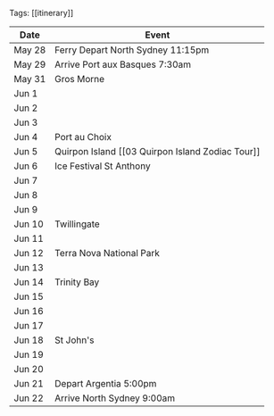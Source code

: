 
Tags: [[itinerary]]

| Date   | Event                             |
| ------ | ----------------------------------|
| May 28 | Ferry Depart North Sydney 11:15pm |
| May 29 | Arrive Port aux Basques 7:30am    |
| May 31 | Gros Morne                        |
| Jun 1  |                                   |
| Jun 2  |                                   |
| Jun 3  |                                   |
| Jun 4  | Port au Choix                     |
| Jun 5  | Quirpon Island [[03 Quirpon Island Zodiac Tour]]                |
| Jun 6  | Ice Festival St Anthony           |
| Jun 7  |                                   |
| Jun 8  |                                   |
| Jun 9  |                                   |
| Jun 10 | Twillingate                       |
| Jun 11 |                                   |
| Jun 12 | Terra Nova National Park          |
| Jun 13 |                                   |
| Jun 14 | Trinity Bay                       |
| Jun 15 |                                   |
| Jun 16 |                                   |
| Jun 17 |                                   |
| Jun 18 | St John's                         |
| Jun 19 |                                   |
| Jun 20 |                                   |
| Jun 21 | Depart Argentia 5:00pm            |
| Jun 22 | Arrive North Sydney 9:00am        |

